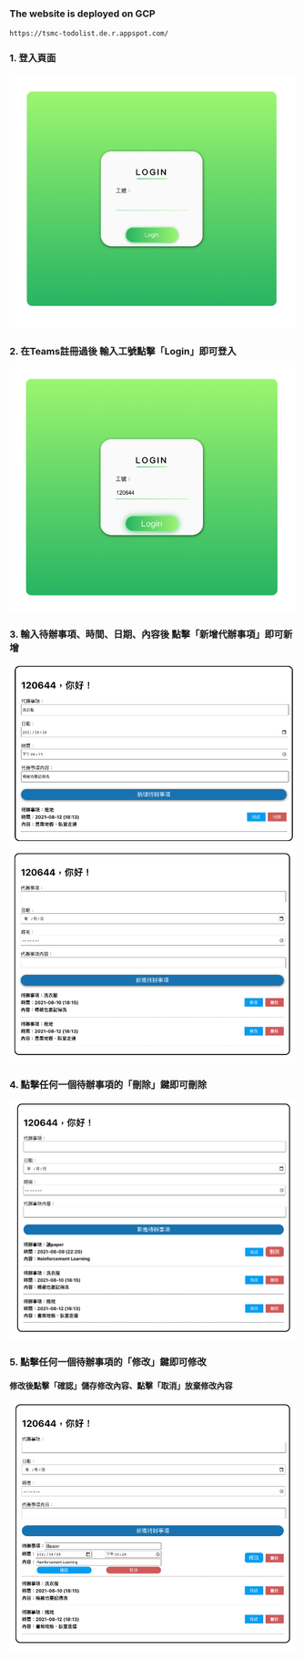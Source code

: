 ### The website is deployed on GCP
```
https://tsmc-todolist.de.r.appspot.com/
```

### 1. 登入頁面
![](./images/login_1.png)

### 2. 在Teams註冊過後 輸入工號點擊「Login」即可登入
![](./images/login_2.png)

### 3. 輸入待辦事項、時間、日期、內容後 點擊「新增代辦事項」即可新增
![](./images/add_1.png)
![](./images/add_2.png)

### 4. 點擊任何一個待辦事項的「刪除」鍵即可刪除
![](./images/delete.png)

### 5. 點擊任何一個待辦事項的「修改」鍵即可修改
#### 修改後點擊「確認」儲存修改內容、點擊「取消」放棄修改內容
![](./images/modify.png)
